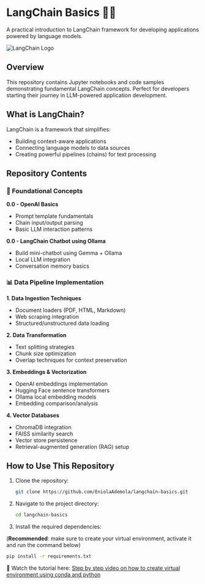 # LangChain Basics 🦜️🔗

A practical introduction to LangChain framework for developing applications powered by language models.

![LangChain Logo](https://langchain.com/assets/logo-dark.svg)

## Overview

This repository contains Jupyter notebooks and code samples demonstrating fundamental LangChain concepts. Perfect for developers starting their journey in LLM-powered application development.

## What is LangChain?

LangChain is a framework that simplifies:

- Building context-aware applications
- Connecting language models to data sources
- Creating powerful pipelines (chains) for text processing

## Repository Contents

### 🧠 Foundational Concepts

**0.0 - OpenAI Basics**

- Prompt template fundamentals
- Chain input/output parsing
- Basic LLM interaction patterns

**0.0 - LangChain Chatbot using Ollama**

- Build mini-chatbot using Gemma + Ollama
- Local LLM integration
- Conversation memory basics

### 📊 Data Pipeline Implementation

**1. Data Ingestion Techniques**

- Document loaders (PDF, HTML, Markdown)
- Web scraping integration
- Structured/unstructured data loading

**2. Data Transformation**

- Text splitting strategies
- Chunk size optimization
- Overlap techniques for context preservation

**3. Embeddings & Vectorization**

- OpenAI embeddings implementation
- Hugging Face sentence transformers
- Ollama local embedding models
- Embedding comparison/analysis

**4. Vector Databases**

- ChromaDB integration
- FAISS similarity search
- Vector store persistence
- Retrieval-augmented generation (RAG) setup

## How to Use This Repository

1. Clone the repository:

   ```bash
   git clone https://github.com/EniolaAdemola/langchain-basics.git

   ```

2. Navigate to the project directory:

   ```bash
   cd langchain-basics
   ```

3. Install the required dependencies:

(**Recommended**: make sure to create your virtual environment, activate it and run the command below)

```bash
pip install -r requirements.txt
```

🎥 Watch the tutorial here: [Step by step video on how to create virtual environment using conda and python](https://youtu.be/QQlaX9SNcbY?si=bFBew44ABO5qIrXh)
